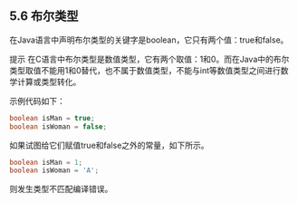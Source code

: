 ## 5.6 布尔类型

在Java语言中声明布尔类型的关键字是boolean，它只有两个值：true和false。

提示 在C语言中布尔类型是数值类型，它有两个取值：1和0。而在Java中的布尔类型取值不能用1和0替代，也不属于数值类型，不能与int等数值类型之间进行数学计算或类型转化。

示例代码如下：

```java
boolean isMan = true;
boolean isWoman = false;
```
如果试图给它们赋值true和false之外的常量，如下所示。

```java
boolean isMan = 1;
boolean isWoman = 'A';
```

则发生类型不匹配编译错误。